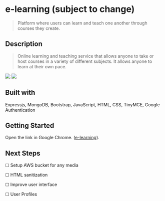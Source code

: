 # e-learning (subject to change) 
>  Platform where users can learn and teach one another through courses they create.

## Description
> Online learning and teaching service that allows anyone to take or host courses in a variety of different subjects. It allows anyone to learn at their own pace.

![](/images/add-course.jpg)
![](/images/sample-course.jpg)

## Built with
Expressjs, MongoDB, Bootstrap, JavaScript, HTML, CSS, TinyMCE, Google Authentication

## Getting Started
Open the link in Google Chrome. ([e-learning](https://odenproject.herokuapp.com/courses)).

## Next Steps
☐ Setup AWS bucket for any media

☐ HTML sanitization

☐ Improve user interface

☐ User Profiles






